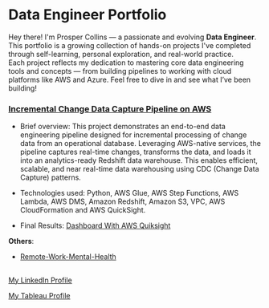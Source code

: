# Data Engineer Portfolio
Hey there! I'm Prosper Collins — a passionate and evolving **Data Engineer**.  
This portfolio is a growing collection of hands-on projects I've completed through self-learning, personal exploration, and real-world practice.  
Each project reflects my dedication to mastering core data engineering tools and concepts — from building pipelines to working with cloud platforms like AWS and Azure.
Feel free to dive in and see what I’ve been building!

### [Incremental Change Data Capture Pipeline on AWS](https://github.com/kasyAnalyst/data-engineering-incremental-pipeline)
* Brief overview:
This project demonstrates an end-to-end data engineering pipeline designed for incremental processing of change data from an operational database. Leveraging AWS-native services, the pipeline captures real-time changes, transforms the data, and loads it into an analytics-ready Redshift data warehouse. This enables efficient, scalable, and near real-time data warehousing using CDC (Change Data Capture) patterns.

* Technologies used:
Python, AWS Glue, AWS Step Functions, AWS Lambda, AWS DMS, Amazon Redshift, Amazon S3, VPC, AWS CloudFormation and AWS QuickSight.
* Final Results: [Dashboard With AWS Quiksight](https://drive.google.com/file/d/1ls5qioUdlYjd_Z1LnyVEyHbSm9Laymit/view?usp=sharing)

**Others**:
* [Remote-Work-Mental-Health](https://github.com/kasyAnalyst/Remote-Work-Mental-Health)
##

[My LinkedIn Profile](https://www.linkedin.com/in/prosper-n-collins-919b9a191/) 

[My Tableau Profile](https://public.tableau.com/app/profile/prosper.collins/vizzes)

